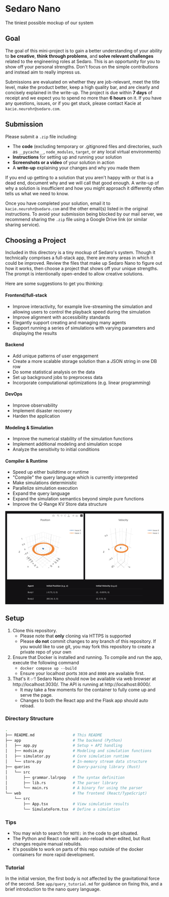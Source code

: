 # Sedaro Nano
The tiniest possible mockup of our system

## Goal
The goal of this mini-project is to gain a better understanding of your ability to **be creative**, **think through problems**, and **solve relevant challenges** related to the engineering roles at Sedaro. This is an opportunity for you to show off your personal strengths. Don't focus on the simple contributions and instead aim to really impress us.

Submissions are evaluated on whether they are job-relevant, meet the title level, make the product better, keep a high quality bar, and are clearly and concisely explained in the write-up. The project is due within **7 days** of receipt and we expect you to spend no more than **6 hours** on it. If you have any questions, issues, or if you get stuck, please contact Kacie at `kacie.neurohr@sedaro.com`.

## Submission
Please submit a `.zip` file including:
- The **code** (excluding temporary or .gitignored files and directories, such as `__pycache__`, `node_modules`, `target`, or any local virtual environments)
- **Instructions** for setting up and running your solution
- **Screenshots or a video** of your solution in action
- A **write-up** explaining your changes and why you made them

If you end up getting to a solution that you aren't happy with or that is a dead end, document why and we will call that good enough. A write-up of why a solution is insufficient and how you might approach it differently often tells us what we need to know.

Once you have completed your solution, email it to `kacie.neurohr@sedaro.com` and the other email(s) listed in the original instructions. To avoid your submission being blocked by our mail server, we recommend sharing the `.zip` file using a Google Drive link (or similar sharing service).

## Choosing a Project
Included in this directory is a tiny mockup of Sedaro's system. Though it technically comprises a full-stack app, there are _many_ areas in which it could be improved. Review the files that make up Sedaro Nano to figure out how it works, then choose a project that shows off your unique strengths. The prompt is intentionally open-ended to allow creative solutions.

Here are some suggestions to get you thinking:

#### Frontend/full-stack
- Improve interactivity, for example live-streaming the simulation and allowing users to control the playback speed during the simulation
- Improve alignment with accessibility standards
- Elegantly support creating and managing many agents
- Support running a series of simulations with varying parameters and displaying the results

#### Backend
- Add unique patterns of user engagement
- Create a more scalable storage solution than a JSON string in one DB row
- Do some statistical analysis on the data
- Set up background jobs to preprocess data
- Incorporate computational optimizations (e.g. linear programming)

#### DevOps
- Improve observability
- Implement disaster recovery
- Harden the application

#### Modeling & Simulation
- Improve the numerical stability of the simulation functions
- Implement additional modeling and simulation scope
- Analyze the sensitivity to initial conditions

#### Compiler & Runtime
- Speed up either buildtime or runtime
- "Compile" the query language which is currently interpreted
- Make simulations deterministic
- Parallelize simulation execution
- Expand the query language
- Expand the simulation semantics beyond simple pure functions
- Improve the Q-Range KV Store data structure

![](./files/screenshot2.png)

## Setup
1. Clone this repository.
   - Please note that **only** cloning via HTTPS is supported
   - Please **do not** commit changes to any branch of this repository. If you would like to use git, you may fork this repository to create a private repo of your own
2. Ensure that Docker is installed and running. To compile and run the app, execute the following command
   - `docker compose up --build`
   - Ensure your localhost ports `3030` and `8000` are available first.
3. That's it ✅! Sedaro Nano should now be available via web browser at http://localhost:3030/. The API is running at http://localhost:8000/.
   - It may take a few moments for the container to fully come up and serve the page.
   - Changes to both the React app and the Flask app should auto reload.

### Directory Structure
```sh
.
├── README.md                 # This README
├── app                       # The backend (Python)
│   ├── app.py                # Setup + API handling
│   ├── modsim.py             # Modeling and simulation functions
│   ├── simulator.py          # Core simulation runtime
│   └── store.py              # In-memory stream data structure
├── queries                   # Query-parsing library (Rust)
│   └── src
│       ├── grammar.lalrpop   # The syntax definition
│       ├── lib.rs            # The parser library
│       └── main.rs           # A binary for using the parser
└── web                       # The frontend (React/TypeScript)
    └── src
        ├── App.tsx           # View simulation results
        └── SimulateForm.tsx  # Define a simulation
```

### Tips
- You may wish to search for `NOTE:` in the code to get situated.
- The Python and React code will auto-reload when edited, but Rust changes require manual rebuilds.
- It's possible to work on parts of this repo outside of the docker containers for more rapid development.

### Tutorial
In the initial version, the first body is not affected by the gravitational force of the second. See `app/query_tutorial.md` for guidance on fixing this, and a brief introduction to the nano query language.
